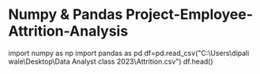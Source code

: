 # Numpy & Pandas Project-Employee-Attrition-Analysis
import numpy as np
import pandas as pd
df=pd.read_csv("C:\\Users\\dipali wale\\Desktop\\Data Analyst class 2023\\Attrition.csv")
df.head()
